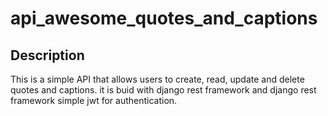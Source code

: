 # api_awesome_quotes_and_captions

## Description
 
This is a simple API that allows users to create, read, update and delete quotes and captions. it is buid with django rest framework and django rest framework simple jwt for authentication.


